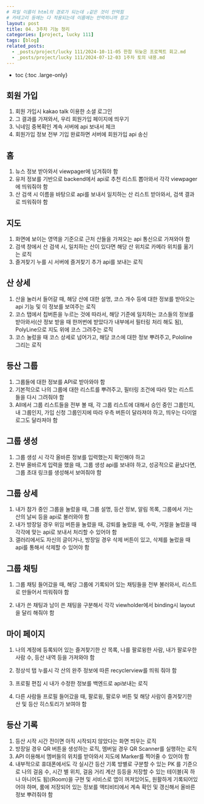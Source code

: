```yaml
---
# 파일 이름이 html의 경로가 되는데 ₂같은 것이 안먹힘
# 카테고리 등에는 다 적용되는데 이름에는 안먹히니까 참고
layout: post
title: 04. 3주차 기능 정리
categories: [project, lucky 111]
tags: [blog]
related_posts:
  - _posts/project/lucky 111/2024-10-11-05 한참 뒤늦은 프로젝트 회고.md
  - _posts/project/lucky 111/2024-07-12-03 1주차 토의 내용.md
---
```


- toc
{:toc .large-only}

## 회원 가입
1. 회원 가입시 kakao talk 이용한 소셜 로그인
2. 그 결과를 가져와서, 우리 회원가입 페이지에 띄우기
3. 닉네임 중복확인 계속 서버에  api 보내서 체크
3. 회원가입 정보 전부 기입 완료하면 서버에 회원가입 api 송신


## 홈

1. 뉴스 정보 받아와서 viewpager에 넘겨줘야 함
2. 유저 정보를 기반으로 backend에서 api로 추천 리스트 뽑아와서 각각 viewpager에 띄워줘야 함
3. 산 검색 시 이름을 바탕으로 api를 보내서 일치하는 산 리스트 받아와서, 검색 결과로 띄워줘야 함


## 지도
1. 화면에 보이는 영역을 기준으로 근처 산들을 가져오는 api 통신으로 가져와야 함
2. 검색 창에서 산 검색 시, 일치하는 산이 있다면 해당 산 위치로 카메라 위치를 옮기는 로직
3. 즐겨찾기 누를 시 서버에 즐겨찾기 추가 api를 보내는 로직


## 산 상세
1. 산을 눌러서 들어갈 때, 해당 산에 대한 설명, 코스 개수 등에 대한 정보를 받아오는 api 기능 및 이 정보를 보여주는 로직
2. 코스 탭에서 칩버튼을 누르는 것에 따라서, 해당 기준에 일치하는 코스들의 정보를 받아와서(산 정보 받을 때 한꺼번에 받았다가 내부에서 필터링 처리 해도 됨), PolyLine으로 지도 위에 코스 그려주는 로직
3. 코스 눌렀을 때 코스 상세로 넘어가고, 해당 코스에 대한 정보 뿌려주고, Pololine 그리는 로직

## 등산 그룹
1. 그룹들에 대한 정보를 API로 받아와야 함
2. 기본적으로 나의 그룹에 대한 리스트를 뿌려주고, 필터링 조건에 따라 맞는 리스트들을 다시 그려줘야 함
3. All에서 그룹 리스트들을 전부 볼 때, 각 그룹 리스트에 대해서 승인 중인 그룹인지, 내 그룹인지, 가입 신청 그룹인지에 따라 우측 버튼이 달라져야 하고, 띄우는 다이얼로그도 달라져야 함

## 그룹 생성
1. 그룹 생성 시 각각 올바른 정보를 입력했는지 확인해야 하고
2. 전부 올바르게 입력을 했을 때, 그룹 생성 api를 보내야 하고, 성공적으로 끝났다면, 그룹 초대 링크를 생성해서 보여줘야 함

## 그룹 상세
1. 내가 참가 중인 그룹을 눌렀을 때, 그룹 설명, 등산 정보, 알림 목록, 그룹에서 가는 산의 날씨 등을 api로 불러와야 함
2. 내가 방장일 경우 위임 버튼을 눌렀을 때, 강퇴를 눌렀을 때, 수락, 거절을 눌렀을 때 각각에 맞는 api로 보내서 처리할 수 있어야 함
3. 갤러리에서도 자신의 글이거나, 방장일 경우 삭제 버튼이 있고, 삭제를 눌렀을 때 api를 통해서 삭제할 수 있어야 함


## 그룹 채팅
1. 그룹 채팅 들어갔을 때, 해당 그룹에 기록되어 있는 채팅들을 전부 불러와서, 리스트로 만들어서 띄워줘야 함

2. 내가 쓴 채팅과 남이 쓴 채팅을 구분해서 각각 viewholder에서 binding시 layout을 달리 해줘야 함

## 마이 페이지

1. 나의 계정에 등록되어 있는 즐겨찾기한 산 목록, 나를 팔로윙한 사람, 내가 팔로우한 사람 수, 등산 내역 등을 가져와야 함

2. 정상석 탭 누를시 각 산의 완주 정보에 따른 recyclerview를 띄워 줘야 함

3. 프로필 편집 시 내가 수정한 정보를 백엔드로 api보내는 로직

4. 다른 사람들 프로필 들어갔을 때, 팔로윙, 팔로우 버튼 및 해당 사람이 즐겨찾기한 산 및 등산 히스토리가 보여야 함



## 등산 기록
1. 등산 시작 시간 전이면 아직 시작되지 않았다는 화면 띄우는 로직
2. 방장일 경우 QR 버튼을 생성하는 로직, 멤버일 경우 QR Scanner를 실행하는 로직
3. API 이용해서 멤버들의 위치를 받아와서 지도에 Marker를 찍어줄 수 있어야 함
4. 내부적으로 휴대폰에서도 각 실시간 등산 기록 방별로 구분할 수 있는 PK 를 기준으로 나의 걸음 수, 시간 별 위치, 걸음 거리 계산 등등을 저장할 수 있는 테이블(꼭 하나 아니어도 됨)(Room)을 구현 및 서비스로 앱이 꺼져있어도, 원활하게 기록되어있어야 하며, 룸에 저장되어 있는 정보를 액티비티에서 계속 확인 및 갱신해서 올바른 정보 뿌려줘야 함 